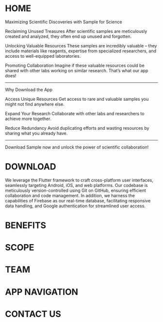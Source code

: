 # HOME

Maximizing Scientific Discoveries with
Sample for Science

Reclaiming Unused Treasures
After scientific samples are meticulously created and analyzed, they often end up unused and forgotten.

Unlocking Valuable Resources
These samples are incredibly valuable – they include materials like reagents, expertise from specialized researchers, and access to well-equipped laboratories.

Promoting Collaboration
Imagine if these valuable resources could be shared with other labs working on similar research. That’s what our app does!


---------------

Why Download the App

Access Unique Resources
Get access to rare and valuable samples you might not find anywhere else.

Expand Your Research
Collaborate with other labs and researchers to achieve more together.

Reduce Redundancy
Avoid duplicating efforts and wasting resources by sharing what you already have.

------------

Download Sample now and unlock the power of scientific collaboration!

# DOWNLOAD

We leverage the Flutter framework to craft cross-platform user interfaces, seamlessly targeting Android, iOS, and web platforms. Our codebase is meticulously version-controlled using Git on GitHub, ensuring efficient collaboration and code management. In addition, we harness the capabilities of Firebase as our real-time database, facilitating responsive data handling, and Google authentication for streamlined user access.

# BENEFITS

# SCOPE
 
# TEAM

# APP NAVIGATION

# CONTACT US 

